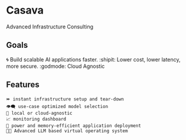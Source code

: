 # Casava 
  Advanced Infrastructure Consulting

## Goals

:cyclone: Build scalable AI applications faster. 
:shipit: Lower cost, lower latency, more secure. 
:godmode: Cloud Agnostic


## Features 
``` 
⏩ instant infrastructure setup and tear-down
👁️‍🗨️ use-case optimized model selection
🌂 local or cloud-agnostic 
📈 monitoring dashboard 
🌲 power and memory-efficient application deployment  
🧑‍🚀 Advanced LLM based virtual operating system 
```
